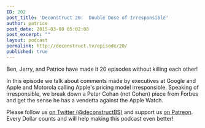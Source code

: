 ```yaml
---
ID: 202
post_title: 'Deconstruct 20:  Double Dose of Irresponsible'
author: patrice
post_date: 2015-03-08 05:02:08
post_excerpt: ""
layout: podcast
permalink: http://deconstruct.tv/episode/20/
published: true
---
```

<p>Ben, Jerry, and Patrice have made it 20 episodes without killing each other!</p>
<p>In this episode we talk about comments made by executives at Google and Apple and Motorola calling Apple's pricing model irresponsible.  Speaking of irresponsible, we break down a Peter Cohan (not Cohen) piece from Forbes and get the sense he has a vendetta against the Apple Watch.
</p>

<p>Please follow us <a href="http://twitter.com/deconstructBS">on Twitter (@deconstructBS)</a> and support us <a href="http://patreon.com/deconstruct">on Patreon</a>. Every Dollar counts and will help making this podcast even better!
</p>